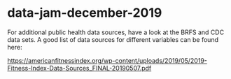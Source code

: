 # data-jam-december-2019

For additional public health data sources, have a look at the BRFS and CDC data sets. A good list of data sources for different variables can be found here: 

https://americanfitnessindex.org/wp-content/uploads/2019/05/2019-Fitness-Index-Data-Sources_FINAL-20190507.pdf
